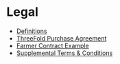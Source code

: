 # Legal

- [Definitions](/legal/definitions.md)
- [ThreeFold Purchase Agreement](/legal/buy_tfts_from_farmer_example_contract.md)
- [Farmer Contract Example](/legal/farmer_buys_farmingpool_example_contract.md)
- [Supplemental Terms & Conditions](/legal/termsconditions.md)

